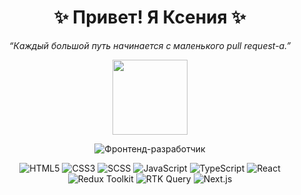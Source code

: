 <h1 align="center">✨ Привет! Я Ксения ✨</h1>

<p align="center">
  <i>“Каждый большой путь начинается с маленького pull request-а.”</i>
</p>

<p align="center">
  <img src="https://media.giphy.com/media/du3J3cXyzhj75IOgvA/giphy.gif" width="120" />
</p>

<div align="center">

![Фронтенд-разработчик](https://img.shields.io/badge/Фронтенд--разработчик-%F0%9F%92%BB-blueviolet?style=for-the-badge)

![HTML5](https://img.shields.io/badge/HTML5-E34F26?logo=html5&logoColor=white)
![CSS3](https://img.shields.io/badge/CSS3-1572B6?logo=css3&logoColor=white)
![SCSS](https://img.shields.io/badge/SCSS-CC6699?logo=sass&logoColor=white)
![JavaScript](https://img.shields.io/badge/JavaScript-F7DF1E?logo=javascript&logoColor=black)
![TypeScript](https://img.shields.io/badge/TypeScript-3178C6?logo=typescript&logoColor=white)
![React](https://img.shields.io/badge/React-20232A?logo=react&logoColor=61DAFB)
![Redux Toolkit](https://img.shields.io/badge/Redux_Toolkit-593D88?logo=redux&logoColor=white)
![RTK Query](https://img.shields.io/badge/RTK_Query-764ABC?logo=redux&logoColor=white)
![Next.js](https://img.shields.io/badge/Next.js-000000?logo=next.js&logoColor=white)

</div>
